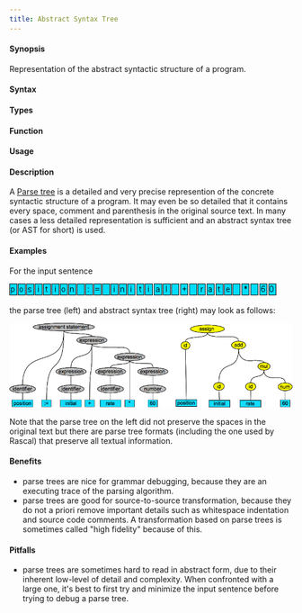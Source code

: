 ```yaml
---
title: Abstract Syntax Tree
---
```


#### Synopsis

Representation of the abstract syntactic structure of a program.

#### Syntax

#### Types

#### Function
       
#### Usage

#### Description

A [Parse tree](/docs//Rascalopedia/ParseTree) is a detailed and very precise represention of the concrete syntactic structure of a program.
It may even be so detailed that it contains every space, comment and parenthesis in the original source text.
In many cases a less detailed representation is sufficient and an abstract syntax tree (or AST for short) is used.

#### Examples

For the input sentence

![](/docs//assets/Rascalopedia/ParseTree/example-text.png)


the parse tree (left) and abstract syntax tree (right) may look as follows:



![](/docs//assets/Rascalopedia/AbstractSyntaxTree/parse-ast.png)


Note that the parse tree on the left did not preserve the spaces in the original text but there
are parse tree formats (including the one used by Rascal) that preserve all textual information.

#### Benefits

* parse trees are nice for grammar debugging, because they are an executing trace of the parsing algorithm.
* parse trees are good for source-to-source transformation, because they do not a priori remove important details such as whitespace indentation and source code comments. A transformation based on parse trees is sometimes called "high fidelity" because of this.

#### Pitfalls

* parse trees are sometimes hard to read in abstract form, due to their inherent low-level of detail and complexity. When confronted with a large one, it's best to first try and minimize the input sentence before trying to debug a parse tree.


